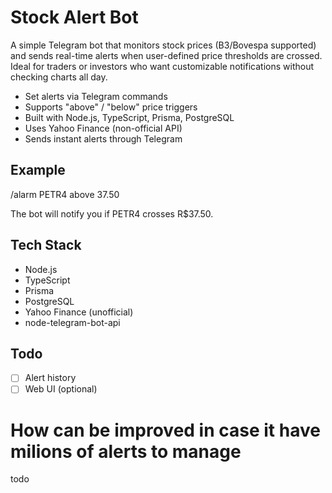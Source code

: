 # Stock Alert Bot

A simple Telegram bot that monitors stock prices (B3/Bovespa supported) and sends real-time alerts when user-defined price thresholds are crossed. Ideal for traders or investors who want customizable notifications without checking charts all day.

- Set alerts via Telegram commands
- Supports "above" / "below" price triggers
- Built with Node.js, TypeScript, Prisma, PostgreSQL
- Uses Yahoo Finance (non-official API)
- Sends instant alerts through Telegram

## Example

/alarm PETR4 above 37.50

The bot will notify you if PETR4 crosses R$37.50.

## Tech Stack

- Node.js
- TypeScript
- Prisma
- PostgreSQL
- Yahoo Finance (unofficial)
- node-telegram-bot-api

## Todo

- [ ] Alert history
- [ ] Web UI (optional)

# How can be improved in case it have milions of alerts to manage

todo
